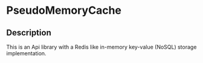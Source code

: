 # PseudoMemoryCache

## Description
This is an Api library with a Redis like in-memory key-value (NoSQL) storage implementation.

